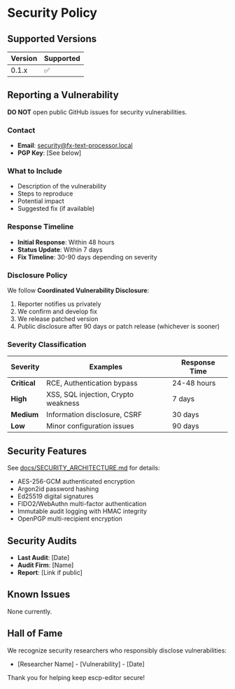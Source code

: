 # Security Policy

## Supported Versions

| Version | Supported          |
| ------- | ------------------ |
| 0.1.x   | :white_check_mark: |

## Reporting a Vulnerability

**DO NOT** open public GitHub issues for security vulnerabilities.

### Contact

- **Email**: security@fx-text-processor.local
- **PGP Key**: [See below]

### What to Include

- Description of the vulnerability
- Steps to reproduce
- Potential impact
- Suggested fix (if available)

### Response Timeline

- **Initial Response**: Within 48 hours
- **Status Update**: Within 7 days
- **Fix Timeline**: 30-90 days depending on severity

### Disclosure Policy

We follow **Coordinated Vulnerability Disclosure**:
1. Reporter notifies us privately
2. We confirm and develop fix
3. We release patched version
4. Public disclosure after 90 days or patch release (whichever is sooner)

### Severity Classification

| Severity | Examples | Response Time |
|----------|----------|---------------|
| **Critical** | RCE, Authentication bypass | 24-48 hours |
| **High** | XSS, SQL injection, Crypto weakness | 7 days |
| **Medium** | Information disclosure, CSRF | 30 days |
| **Low** | Minor configuration issues | 90 days |

## Security Features

See [docs/SECURITY_ARCHITECTURE.md](docs/SECURITY_ARCHITECTURE.md) for details:

- AES-256-GCM authenticated encryption
- Argon2id password hashing
- Ed25519 digital signatures
- FIDO2/WebAuthn multi-factor authentication
- Immutable audit logging with HMAC integrity
- OpenPGP multi-recipient encryption

## Security Audits

- **Last Audit**: [Date]
- **Audit Firm**: [Name]
- **Report**: [Link if public]

## Known Issues

None currently.

## Hall of Fame

We recognize security researchers who responsibly disclose vulnerabilities:

- [Researcher Name] - [Vulnerability] - [Date]

Thank you for helping keep escp-editor secure!
